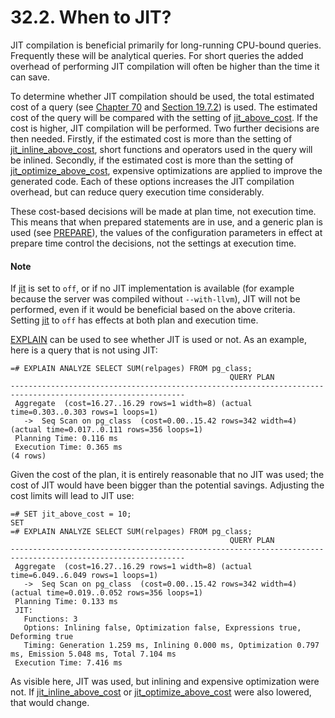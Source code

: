 # 32.2. When to JIT?

JIT compilation is beneficial primarily for long-running CPU-bound queries. Frequently these will be analytical queries. For short queries the added overhead of performing JIT compilation will often be higher than the time it can save.

To determine whether JIT compilation should be used, the total estimated cost of a query \(see [Chapter 70](https://www.postgresql.org/docs/current/planner-stats-details.html) and [Section 19.7.2](https://www.postgresql.org/docs/current/runtime-config-query.html#RUNTIME-CONFIG-QUERY-CONSTANTS)\) is used. The estimated cost of the query will be compared with the setting of [jit\_above\_cost](https://www.postgresql.org/docs/current/runtime-config-query.html#GUC-JIT-ABOVE-COST). If the cost is higher, JIT compilation will be performed. Two further decisions are then needed. Firstly, if the estimated cost is more than the setting of [jit\_inline\_above\_cost](https://www.postgresql.org/docs/current/runtime-config-query.html#GUC-JIT-INLINE-ABOVE-COST), short functions and operators used in the query will be inlined. Secondly, if the estimated cost is more than the setting of [jit\_optimize\_above\_cost](https://www.postgresql.org/docs/current/runtime-config-query.html#GUC-JIT-OPTIMIZE-ABOVE-COST), expensive optimizations are applied to improve the generated code. Each of these options increases the JIT compilation overhead, but can reduce query execution time considerably.

These cost-based decisions will be made at plan time, not execution time. This means that when prepared statements are in use, and a generic plan is used \(see [PREPARE](https://www.postgresql.org/docs/current/sql-prepare.html)\), the values of the configuration parameters in effect at prepare time control the decisions, not the settings at execution time.

#### Note

If [jit](https://www.postgresql.org/docs/current/runtime-config-query.html#GUC-JIT) is set to `off`, or if no JIT implementation is available \(for example because the server was compiled without `--with-llvm`\), JIT will not be performed, even if it would be beneficial based on the above criteria. Setting [jit](https://www.postgresql.org/docs/current/runtime-config-query.html#GUC-JIT) to `off` has effects at both plan and execution time.

[EXPLAIN](https://www.postgresql.org/docs/current/sql-explain.html) can be used to see whether JIT is used or not. As an example, here is a query that is not using JIT:

```text
=# EXPLAIN ANALYZE SELECT SUM(relpages) FROM pg_class;
                                                 QUERY PLAN
-------------------------------------------------------------------------------------------------------------
 Aggregate  (cost=16.27..16.29 rows=1 width=8) (actual time=0.303..0.303 rows=1 loops=1)
   ->  Seq Scan on pg_class  (cost=0.00..15.42 rows=342 width=4) (actual time=0.017..0.111 rows=356 loops=1)
 Planning Time: 0.116 ms
 Execution Time: 0.365 ms
(4 rows)
```

Given the cost of the plan, it is entirely reasonable that no JIT was used; the cost of JIT would have been bigger than the potential savings. Adjusting the cost limits will lead to JIT use:

```text
=# SET jit_above_cost = 10;
SET
=# EXPLAIN ANALYZE SELECT SUM(relpages) FROM pg_class;
                                                 QUERY PLAN
-------------------------------------------------------------------------------------------------------------
 Aggregate  (cost=16.27..16.29 rows=1 width=8) (actual time=6.049..6.049 rows=1 loops=1)
   ->  Seq Scan on pg_class  (cost=0.00..15.42 rows=342 width=4) (actual time=0.019..0.052 rows=356 loops=1)
 Planning Time: 0.133 ms
 JIT:
   Functions: 3
   Options: Inlining false, Optimization false, Expressions true, Deforming true
   Timing: Generation 1.259 ms, Inlining 0.000 ms, Optimization 0.797 ms, Emission 5.048 ms, Total 7.104 ms
 Execution Time: 7.416 ms
```

As visible here, JIT was used, but inlining and expensive optimization were not. If [jit\_inline\_above\_cost](https://www.postgresql.org/docs/current/runtime-config-query.html#GUC-JIT-INLINE-ABOVE-COST) or [jit\_optimize\_above\_cost](https://www.postgresql.org/docs/current/runtime-config-query.html#GUC-JIT-OPTIMIZE-ABOVE-COST) were also lowered, that would change.

